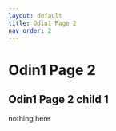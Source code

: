 ```yaml
---
layout: default
title: Odin1 Page 2
nav_order: 2
---
```


# Odin1 Page 2

## Odin1 Page 2 child 1

nothing here